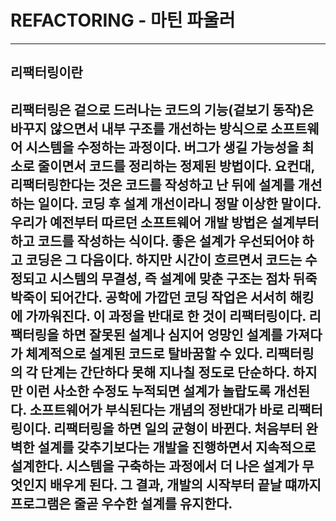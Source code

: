 # REFACTORING - 마틴 파울러
-----------------------------------
## 리팩터링이란
리팩터링은 겉으로 드러나는 코드의 기능(겉보기 동작)은 바꾸지 않으면서 내부 구조를 개선하는 방식으로 소프트웨어 시스템을 수정하는 과정이다.
버그가 생길 가능성을 최소로 줄이면서 코드를 정리하는 정제된 방법이다.
요컨대, 리팩터링한다는 것은 코드를 작성하고 난 뒤에 설계를 개선하는 일이다.
코딩 후 설계 개선이라니 정말 이상한 말이다.
우리가 예전부터 따르던 소프트웨어 개발 방법은 설계부터 하고 코드를 작성하는 식이다.
좋은 설계가 우선되어야 하고 코딩은 그 다음이다.
하지만 시간이 흐르면서 코드는 수정되고 시스템의 무결성, 즉 설계에 맞춘 구조는 점차 뒤죽박죽이 되어간다.
공학에 가깝던 코딩 작업은 서서히 해킹에 가까워진다.
이 과정을 반대로 한 것이 리팩터링이다. 리팩터링을 하면 잘못된 설계나 심지어 엉망인 설계를 가져다가 체계적으로 설계된 코드로 탈바꿈할 수 있다.
리팩터링의 각 단계는 간단하다 못해 지나칠 정도로 단순하다. 하지만 이런 사소한 수정도 누적되면 설계가 놀랍도록 개선된다.
소프트웨어가 부식된다는 개념의 정반대가 바로 리팩터링이다.
리팩터링을 하면 일의 균형이 바뀐다. 처음부터 완벽한 설계를 갖추기보다는 개발을 진행하면서 지속적으로 설계한다.
시스템을 구축하는 과정에서 더 나은 설계가 무엇인지 배우게 된다.
그 결과, 개발의 시작부터 끝날 떄까지 프로그램은 줄곧 우수한 설계를 유지한다.
-----------------------------------
